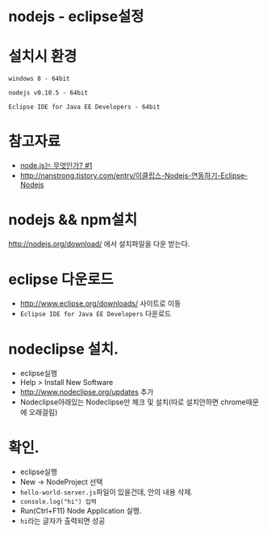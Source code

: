 nodejs - eclipse설정
============================

# 설치시 환경

```
windows 8 - 64bit

nodejs v0.10.5 - 64bit

Eclipse IDE for Java EE Developers - 64bit
```


# 참고자료
 - [node.js는 무엇인가? #1]
 - http://nanstrong.tistory.com/entry/이클립스-Nodejs-연동하기-Eclipse-Nodejs

# nodejs && npm설치
http://nodejs.org/download/ 에서 설치파일을 다운 받는다.


# eclipse 다운로드
* http://www.eclipse.org/downloads/ 사이트로 이동
* `Eclipse IDE for Java EE Developers` 다운로드

# nodeclipse 설치.
* eclipse실행
* Help > Install New Software
* http://www.nodeclipse.org/updates 추가
* Nodeclipse아래있는 Nodeclipse만 체크 및 설치(따로 설치안하면 chrome때문에 오래걸림)


# 확인.
- eclipse실행
- New -> NodeProject 선택
- `hello-world-server.js`파일이 있을건데, 안의 내용 삭제.
- `console.log("hi") 입력`
- Run(Ctrl+F11) Node Application 실행.
- `hi`라는 글자가 출력되면 성공

[node.js는 무엇인가? #1]: http://blog.outsider.ne.kr/480?category=42